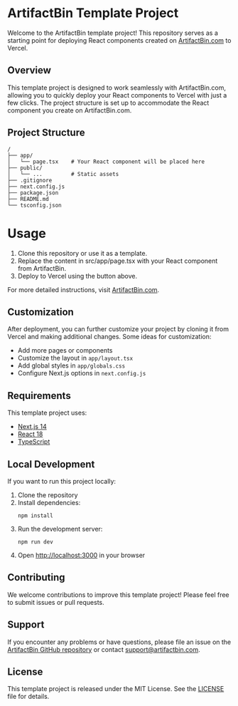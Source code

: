 # ArtifactBin Template Project

Welcome to the ArtifactBin template project! This repository serves as a starting point for deploying React components created on [ArtifactBin.com](https://artifactbin.com) to Vercel.

<!-- VERCEL_DEPLOY_BUTTON -->

## Overview

This template project is designed to work seamlessly with ArtifactBin.com, allowing you to quickly deploy your React components to Vercel with just a few clicks. The project structure is set up to accommodate the React component you create on ArtifactBin.com.

## Project Structure

```
/
├── app/
│   └── page.tsx    # Your React component will be placed here
├── public/
│   └── ...         # Static assets
├── .gitignore
├── next.config.js
├── package.json
├── README.md
└── tsconfig.json
```

# Usage

1. Clone this repository or use it as a template.
2. Replace the content in src/app/page.tsx with your React component from ArtifactBin.
3. Deploy to Vercel using the button above.

For more detailed instructions, visit [ArtifactBin.com](https://artifactbin.com).

## Customization

After deployment, you can further customize your project by cloning it from Vercel and making additional changes. Some ideas for customization:

- Add more pages or components
- Customize the layout in `app/layout.tsx`
- Add global styles in `app/globals.css`
- Configure Next.js options in `next.config.js`

## Requirements

This template project uses:

- [Next.js 14](https://nextjs.org/)
- [React 18](https://reactjs.org/)
- [TypeScript](https://www.typescriptlang.org/)

## Local Development

If you want to run this project locally:

1. Clone the repository
2. Install dependencies:
   ```
   npm install
   ```
3. Run the development server:
   ```
   npm run dev
   ```
4. Open [http://localhost:3000](http://localhost:3000) in your browser

## Contributing

We welcome contributions to improve this template project! Please feel free to submit issues or pull requests.

## Support

If you encounter any problems or have questions, please file an issue on the [ArtifactBin GitHub repository](https://github.com/artifactbin/template-project/issues) or contact support@artifactbin.com.

## License

This template project is released under the MIT License. See the [LICENSE](LICENSE) file for details.
